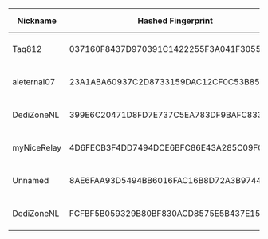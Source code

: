 | Nickname |  Hashed Fingerprint	| Or Addresses | Contact | Running | Flags | Last Seen | First Seen | Last Restarted | Advertised Bandwidth | Platform | Version | Version Status | Recommended Version | Verified hostnames | Exit policy |
|---|---|---|---|---|---|---|---|---|---|---|---|---|---|---|---|
|Taq812 | 037160F8437D970391C1422255F3A041F3055012 | ["5.183.179.247:9001"] | N/A | true | Running, V2Dir, Valid | 2025-10-28 10:00:00 | 2025-10-28 05:00:00 | 2025-10-28 04:12:04 | 0 | Tor 0.4.8.14 on Linux | 0.4.8.14 | recommended | true | N/A | ["reject *:*"]|
|aieternal07 | 23A1ABA60937C2D8733159DAC12CF0C53B852C60 | ["194.59.204.74:9001"] | E2F404D23F750CA6E616764E61B9C42FB3292DE0 \\| qatsi4223 \\| qatsi4223 _/ at /_ gmail.com | true | Running, V2Dir, Valid | 2025-10-28 10:00:00 | 2025-10-28 08:00:00 | 2025-10-28 06:10:21 | 0 | Tor 0.4.8.19 on Linux | 0.4.8.19 | recommended | true | N/A | ["reject *:*"]|
|DediZoneNL | 399E6C20471D8FD7E737C5EA783DF9BAFC833CF9 | ["89.106.71.125:444","[2a02:2fc0:11::71:125]:444"] | tor@dedi.zone | true | Running, V2Dir, Valid | 2025-10-28 10:00:00 | 2025-10-28 10:00:00 | 2025-10-27 10:57:43 | 0 | Tor 0.4.8.16 on Linux | 0.4.8.16 | recommended | true | ["static.89-106-71-125.user.dedi.network"] | ["reject *:*"]|
|myNiceRelay | 4D6FECB3F4DD7494DCE6BFC86E43A285C09F0F56 | ["18.219.64.127:443"] | inkedbydesign@outlook.com | true | Running, V2Dir, Valid | 2025-10-28 10:00:00 | 2025-10-28 10:00:00 | 2025-10-28 08:53:18 | 0 | Tor 0.4.8.19 on Linux | 0.4.8.19 | recommended | true | ["ec2-18-219-64-127.us-east-2.compute.amazonaws.com"] | ["reject *:*"]|
|Unnamed | 8AE6FAA93D5494BB6016FAC16B8D72A3B9744AD7 | ["193.237.155.109:9001"] | N/A | false | Running, V2Dir, Valid | 2025-10-28 02:00:00 | 2025-10-28 02:00:00 | 2025-10-28 01:05:49 | 0 | Tor 0.4.8.19 on Linux | 0.4.8.19 | recommended | true | ["static-193-237-155-109.vodafonexdsl.co.uk"] | ["reject *:*"]|
|DediZoneNL | FCFBF5B059329B80BF830ACD8575E5B437E15D8E | ["89.106.71.125:555","[2a02:2fc0:11::71:125]:555"] | tor@dedi.zone | true | Running, V2Dir, Valid | 2025-10-28 10:00:00 | 2025-10-28 10:00:00 | 2025-10-27 10:57:50 | 0 | Tor 0.4.8.16 on Linux | 0.4.8.16 | recommended | true | ["static.89-106-71-125.user.dedi.network"] | ["reject *:*"]|
